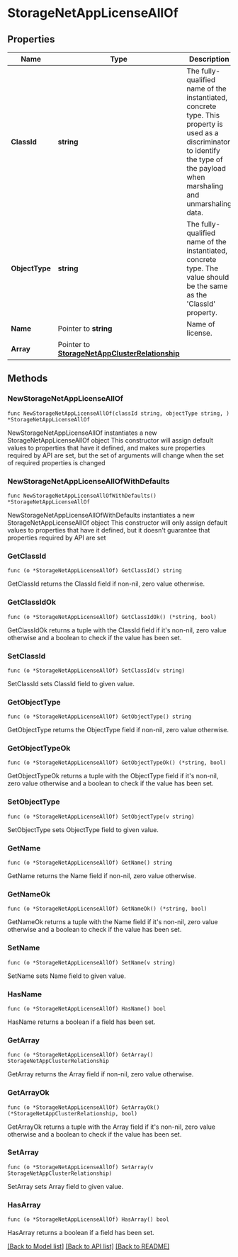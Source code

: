 # StorageNetAppLicenseAllOf

## Properties

Name | Type | Description | Notes
------------ | ------------- | ------------- | -------------
**ClassId** | **string** | The fully-qualified name of the instantiated, concrete type. This property is used as a discriminator to identify the type of the payload when marshaling and unmarshaling data. | [default to "storage.NetAppLicense"]
**ObjectType** | **string** | The fully-qualified name of the instantiated, concrete type. The value should be the same as the &#39;ClassId&#39; property. | [default to "storage.NetAppLicense"]
**Name** | Pointer to **string** | Name of license. | [optional] [readonly] 
**Array** | Pointer to [**StorageNetAppClusterRelationship**](StorageNetAppClusterRelationship.md) |  | [optional] 

## Methods

### NewStorageNetAppLicenseAllOf

`func NewStorageNetAppLicenseAllOf(classId string, objectType string, ) *StorageNetAppLicenseAllOf`

NewStorageNetAppLicenseAllOf instantiates a new StorageNetAppLicenseAllOf object
This constructor will assign default values to properties that have it defined,
and makes sure properties required by API are set, but the set of arguments
will change when the set of required properties is changed

### NewStorageNetAppLicenseAllOfWithDefaults

`func NewStorageNetAppLicenseAllOfWithDefaults() *StorageNetAppLicenseAllOf`

NewStorageNetAppLicenseAllOfWithDefaults instantiates a new StorageNetAppLicenseAllOf object
This constructor will only assign default values to properties that have it defined,
but it doesn't guarantee that properties required by API are set

### GetClassId

`func (o *StorageNetAppLicenseAllOf) GetClassId() string`

GetClassId returns the ClassId field if non-nil, zero value otherwise.

### GetClassIdOk

`func (o *StorageNetAppLicenseAllOf) GetClassIdOk() (*string, bool)`

GetClassIdOk returns a tuple with the ClassId field if it's non-nil, zero value otherwise
and a boolean to check if the value has been set.

### SetClassId

`func (o *StorageNetAppLicenseAllOf) SetClassId(v string)`

SetClassId sets ClassId field to given value.


### GetObjectType

`func (o *StorageNetAppLicenseAllOf) GetObjectType() string`

GetObjectType returns the ObjectType field if non-nil, zero value otherwise.

### GetObjectTypeOk

`func (o *StorageNetAppLicenseAllOf) GetObjectTypeOk() (*string, bool)`

GetObjectTypeOk returns a tuple with the ObjectType field if it's non-nil, zero value otherwise
and a boolean to check if the value has been set.

### SetObjectType

`func (o *StorageNetAppLicenseAllOf) SetObjectType(v string)`

SetObjectType sets ObjectType field to given value.


### GetName

`func (o *StorageNetAppLicenseAllOf) GetName() string`

GetName returns the Name field if non-nil, zero value otherwise.

### GetNameOk

`func (o *StorageNetAppLicenseAllOf) GetNameOk() (*string, bool)`

GetNameOk returns a tuple with the Name field if it's non-nil, zero value otherwise
and a boolean to check if the value has been set.

### SetName

`func (o *StorageNetAppLicenseAllOf) SetName(v string)`

SetName sets Name field to given value.

### HasName

`func (o *StorageNetAppLicenseAllOf) HasName() bool`

HasName returns a boolean if a field has been set.

### GetArray

`func (o *StorageNetAppLicenseAllOf) GetArray() StorageNetAppClusterRelationship`

GetArray returns the Array field if non-nil, zero value otherwise.

### GetArrayOk

`func (o *StorageNetAppLicenseAllOf) GetArrayOk() (*StorageNetAppClusterRelationship, bool)`

GetArrayOk returns a tuple with the Array field if it's non-nil, zero value otherwise
and a boolean to check if the value has been set.

### SetArray

`func (o *StorageNetAppLicenseAllOf) SetArray(v StorageNetAppClusterRelationship)`

SetArray sets Array field to given value.

### HasArray

`func (o *StorageNetAppLicenseAllOf) HasArray() bool`

HasArray returns a boolean if a field has been set.


[[Back to Model list]](../README.md#documentation-for-models) [[Back to API list]](../README.md#documentation-for-api-endpoints) [[Back to README]](../README.md)


